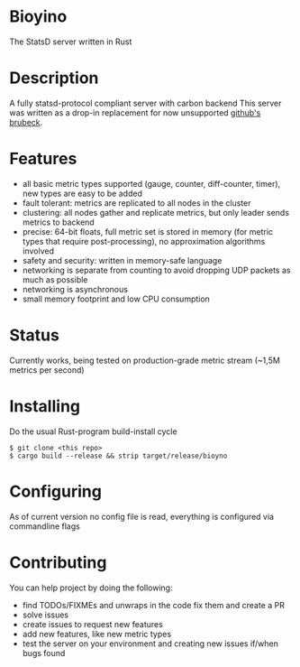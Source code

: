 # Bioyino #
The StatsD server written in Rust

# Description #
A fully statsd-protocol compliant server with carbon backend
This server was written as a drop-in replacement for now unsupported [github's brubeck](https://github.com/github/brubeck/issues).

# Features #

* all basic metric types supported (gauge, counter, diff-counter, timer), new types are easy to be added
* fault tolerant: metrics are replicated to all nodes in the cluster
* clustering: all nodes gather and replicate metrics, but only leader sends metrics to backend
* precise: 64-bit floats, full metric set is stored in memory (for metric types that require post-processing), no approximation algorithms involved
* safety and security: written in memory-safe language
* networking is separate from counting to avoid dropping UDP packets as much as possible
* networking is asynchronous
* small memory footprint and low CPU consumption

# Status #
Currently works, being tested on production-grade metric stream (~1,5M metrics per second)

# Installing #
Do the usual Rust-program build-install cycle

```
$ git clone <this repo>
$ cargo build --release && strip target/release/bioyno
```

# Configuring #
As of current version no config file is read, everything is configured via commandline flags

# Contributing #

You can help project by doing the following:
* find TODOs/FIXMEs and unwraps in the code fix them and create a PR
* solve issues
* create issues to request new features
* add new features, like new metric types
* test the server on your environment and creating new issues if/when bugs found

